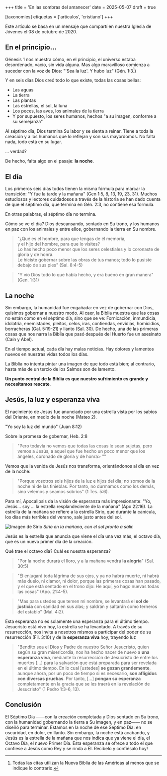 +++
title = 'En las sombras del amanecer'
date = 2025-05-07
draft = true

[taxonomies]
etiquetas = ['artículos', 'cristiano']
+++

Este artículo se basa en un mensaje que compartí en nuestra Iglesia de Jóvenes el 08 de octubre de 2020.

## En el principio...
Génesis 1 nos muestra cómo, en el principio, el universo estaba desordenado, vacío,
sin vida alguna.
Mas algo maravilloso comienza a suceder con la voz de Dios:
"'Sea la luz'.
Y hubo luz" (Gén. 1:3[^1])

Y en seis días Dios creó todo lo que existe, todas las cosas bellas:
- Las aguas
- La tierra
- Las plantas
- Las estrellas, el sol, la luna
- Los peces, las aves, los animales de la tierra
- Y por supuesto, los seres humanos, hechos
"a su imagen, conforme a su semejanza"

Al séptimo día, Dios termina Su labor y se sienta a reinar.
Tiene a toda la creación y a los humanos que lo reflejan
y son sus mayordomos.
No falta nada, todo está en su lugar.

... verdad?

De hecho, falta algo en el pasaje:
**la noche**.

## El día
Los primeros seis días todos tienen la misma fórmula para marcar la transición:
"Y fue la tarde y la mañana" (Gen 1:5, 8, 13, 19, 23, 31).
Muchos estudiosos y lectores cuidadosos a través de la historia
se han dado cuenta de que el séptimo día,
que termina en Gén. 2:3, no contiene esa formula.

En otras palabras, el séptimo día no termina.

Cómo se ve el día? 
Dios descansando, sentado en Su trono,
y los humanos en paz con los animales y entre ellos,
gobernando la tierra en Su nombre. 

> "¿Qué es el hombre, para que tengas de él memoria,<br>
> y el hijo del hombre, para que lo visites?<br>
> Lo has hecho poco menor que los seres celestiales
> y lo coronaste de gloria y de honra.<br>
> Le hiciste gobernar sobre las obras de tus manos;
> todo lo pusiste debajo de sus pies" (Sal. 8:4-5)

> "Y vio Dios todo lo que había hecho, y era bueno en gran manera" (Gen. 1:31)

## La noche
Sin embargo, la humanidad fue engañada:
en vez de gobernar con Dios, quisimos gobernar a nuestro modo.
Al caer, la Biblia muestra que las cosas no están como en el séptimo día,
sino que se ve:
Fornicación, inmundicia, idolatría, enemistades,
pleitos, celos, iras, contiendas,
envidias, homicidios, borracheras (Gal. 5:19-21)
y llanto (Sal. 30).
De hecho, una de las primeras cosas que nos narra la Biblia
que pasó después del Huerto fue un asesinato (Caín y Abel).

En el tiempo actual,
cada día hay malas noticias.
Hay dolores y lamentos nuevos en nuestras vidas todos los días.

La Biblia no intenta pintar una imagen de que todo está bien;
al contrario, hasta más de un tercio
de los Salmos son de lamento.

**Un punto central de la Biblia es que nuestro sufrimiento es grande
y necesitamos rescate**.

## Jesús, la luz y esperanza viva
El nacimiento de Jesús fue anunciado por una estrella
vista por los sabios del Oriente, en medio de la noche (Mateo 2). 

"Yo soy la luz del mundo" (Juan 8:12)

Sobre la promesa de gobernar, Heb. 2:8
> "Pero todavía no vemos que todas las cosas le sean sujetas,
> pero vemos a Jesús, a aquel que fue hecho un poco menor que los ángeles,
> coronado de gloria y de honra> ""

Vemos que la venida de Jesús nos transforma, orientándonos al día en vez de la noche:
> "Porque vosotros sois hijos de la luz e hijos del día;
> no somos de la noche ni de las tinieblas.
> Por tanto, no durmamos como los demás,
> sino velemos y seamos sobrios" (1 Tes. 5:6). 

Para mí, Apocalipsis da la visión de esperanza más impresionante:
"Yo, Jesús… soy … la estrella resplandeciente de la mañana" (Apo 22:16).
La estrella de la mañana se refiere a la estrella Sirio,
que durante la canícula,
los días más terribles del verano,
sale justo antes del sol. 

![Imagen de Sirio](@/data/sirius.jpg)
*Sirio en la mañana, con el sol pronto a salir.*

Jesús es la estrella que anuncia que viene el día una vez más,
el octavo día, que es un nuevo primer día de la creación.

Qué trae el octavo día? Cuál es nuestra esperanza?

>  "Por la noche durará el lloro, y a la mañana vendrá **la alegría**" (Sal. 30:5)

> "Él enjugará toda lágrima de sus ojos, y ya no habrá muerte,
> ni habrá más duelo, ni clamor, ni dolor,
> porque las primeras cosas han pasado,
> y el que está sentado en el trono dijo:
> He aquí, yo hago nuevas todas las cosas" (Apo. 21:4-5). 

> "Mas para ustedes que temen mi nombre,
> se levantará el **sol de justicia** con sanidad en sus alas;
> y saldrán y saltarán como terneros del establo" (Mal. 4:2).

Esta esperanza no es solamente una esperanza para el último tiempo.
Jesucristo está vivo hoy, la estrella se ha levantado.
A través de su resurrección, nos invita a nosotros mismos
a participar del poder de su resurrección (Fil. 3:10)
y de la **esperanza viva** hoy, trayendo luz

> "Bendito sea el Dios y Padre de nuestro Señor Jesucristo,
> quien según su gran misericordia,
> nos ha hecho nacer de nuevo a **una esperanza viva**,
> mediante la resurrección de Jesucristo de entre los muertos
> \[...\]
> para la salvación que está preparada para ser revelada en el último tiempo.
> En lo cual \[ustedes\] **se gozan grandemente**, aunque ahora,
> por un poco de tiempo si es necesario, **son afligidos con diversas pruebas**.
> Por tanto, \[...\]
> **pongan su esperanza** completamente
> en la gracia que se les traerá en la revelación de Jesucristo"
> (1 Pedro 1:3-6, 13).

## Conclusión
El Séptimo Día ——con la creación completada y Dios sentado en Su trono,
con la humanidad gobernando la tierra a Su imagen, y en paz——
no se diseñó para terminar.
Estamos en la noche de ese Séptimo Día: en oscuridad, en dolor, en llanto.
Sin embargo, la noche está acabando,
y Jesús es la estrella de la mañana que nos indica que ya viene el día,
el Octavo Día, el nuevo Primer Día. 
Esta esperanza se ofrece a todo
el que confiese a Jesús como Rey y se rinda a Él.
Recíbelo y confiésalo hoy!



[^1]: Todas las citas utilizan la Nueva Biblia de las Américas al menos que se indique lo contrario.

